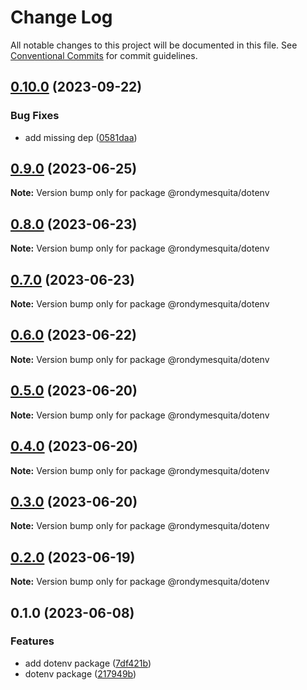 # Change Log

All notable changes to this project will be documented in this file.
See [Conventional Commits](https://conventionalcommits.org) for commit guidelines.

## [0.10.0](https://github.com/rondymesquita/shell/compare/@rondymesquita/dotenv@0.9.0...@rondymesquita/dotenv@0.10.0) (2023-09-22)


### Bug Fixes

* add missing dep ([0581daa](https://github.com/rondymesquita/shell/commit/0581daa70c36b5bede05204682867d1bcf393cec))



## [0.9.0](https://github.com/rondymesquita/shell/compare/@rondymesquita/dotenv@0.8.0...@rondymesquita/dotenv@0.9.0) (2023-06-25)

**Note:** Version bump only for package @rondymesquita/dotenv

## [0.8.0](https://github.com/rondymesquita/shell/compare/@rondymesquita/dotenv@0.7.0...@rondymesquita/dotenv@0.8.0) (2023-06-23)

**Note:** Version bump only for package @rondymesquita/dotenv

## [0.7.0](https://github.com/rondymesquita/shell/compare/@rondymesquita/dotenv@0.6.0...@rondymesquita/dotenv@0.7.0) (2023-06-23)

**Note:** Version bump only for package @rondymesquita/dotenv

## [0.6.0](https://github.com/rondymesquita/shell/compare/@rondymesquita/dotenv@0.5.0...@rondymesquita/dotenv@0.6.0) (2023-06-22)

**Note:** Version bump only for package @rondymesquita/dotenv

## [0.5.0](https://github.com/rondymesquita/shell/compare/@rondymesquita/dotenv@0.4.0...@rondymesquita/dotenv@0.5.0) (2023-06-20)

**Note:** Version bump only for package @rondymesquita/dotenv

## [0.4.0](https://github.com/rondymesquita/shell/compare/@rondymesquita/dotenv@0.3.0...@rondymesquita/dotenv@0.4.0) (2023-06-20)

**Note:** Version bump only for package @rondymesquita/dotenv

## [0.3.0](https://github.com/rondymesquita/shell/compare/@rondymesquita/dotenv@0.2.0...@rondymesquita/dotenv@0.3.0) (2023-06-20)

**Note:** Version bump only for package @rondymesquita/dotenv

## [0.2.0](https://github.com/rondymesquita/shell/compare/@rondymesquita/dotenv@0.1.0...@rondymesquita/dotenv@0.2.0) (2023-06-19)

**Note:** Version bump only for package @rondymesquita/dotenv

## 0.1.0 (2023-06-08)

### Features

- add dotenv package ([7df421b](https://github.com/rondymesquita/shell/commit/7df421b0e38392aa586330b572663dabbc96f43a))
- dotenv package ([217949b](https://github.com/rondymesquita/shell/commit/217949b9e8f2c77dacddd6cf7ac0cd8400c6a596))
